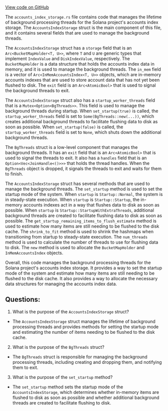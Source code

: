 [View code on GitHub](https://github.com/solana-labs/solana/blob/master/runtime/src/accounts_index_storage.rs)

The `accounts_index_storage.rs` file contains code that manages the lifetime of background processing threads for the Solana project's accounts index storage. The `AccountsIndexStorage` struct is the main component of this file, and it contains several fields that are used to manage the background threads. 

The `AccountsIndexStorage` struct has a `storage` field that is an `Arc<BucketMapHolder<T, U>>`, where `T` and `U` are generic types that implement `IndexValue` and `DiskIndexValue`, respectively. The `BucketMapHolder` is a data structure that holds the accounts index data in memory, and it is used to manage the background threads. The `in_mem` field is a vector of `Arc<InMemAccountsIndex<T, U>>` objects, which are in-memory accounts indexes that are used to store account data that has not yet been flushed to disk. The `exit` field is an `Arc<AtomicBool>` that is used to signal the background threads to exit. 

The `AccountsIndexStorage` struct also has a `startup_worker_threads` field that is a `Mutex<Option<BgThreads>>`. This field is used to manage the background threads during startup. When `set_startup(true)` is called, the `startup_worker_threads` field is set to `Some(BgThreads::new(...))`, which creates additional background threads to facilitate flushing data to disk as soon as possible. When `set_startup(false)` is called, the `startup_worker_threads` field is set to `None`, which shuts down the additional background threads. 

The `BgThreads` struct is a low-level component that manages the background threads. It has an `exit` field that is an `Arc<AtomicBool>` that is used to signal the threads to exit. It also has a `handles` field that is an `Option<Vec<JoinHandle<()>>>` that holds the thread handles. When the `BgThreads` object is dropped, it signals the threads to exit and waits for them to finish. 

The `AccountsIndexStorage` struct has several methods that are used to manage the background threads. The `set_startup` method is used to set the startup mode of the system. When `startup` is `Startup::Normal`, the system is in steady-state execution. When `startup` is `Startup::Startup`, the in-memory accounts indexes act in a way that flushes data to disk as soon as possible. When `startup` is `Startup::StartupWithExtraThreads`, additional background threads are created to facilitate flushing data to disk as soon as possible. The `get_startup_remaining_items_to_flush_estimate` method is used to estimate how many items are still needing to be flushed to the disk cache. The `shrink_to_fit` method is used to shrink the hashmaps when transitioning from startup to steady-state execution. The `num_threads` method is used to calculate the number of threads to use for flushing data to disk. The `new` method is used to allocate the `BucketMapHolder` and `InMemAccountsIndex` objects. 

Overall, this code manages the background processing threads for the Solana project's accounts index storage. It provides a way to set the startup mode of the system and estimate how many items are still needing to be flushed to the disk cache. It also provides a way to allocate the necessary data structures for managing the accounts index data.
## Questions: 
 1. What is the purpose of the `AccountsIndexStorage` struct?
- The `AccountsIndexStorage` struct manages the lifetime of background processing threads and provides methods for setting the startup mode and estimating the number of items needing to be flushed to the disk cache.

2. What is the purpose of the `BgThreads` struct?
- The `BgThreads` struct is responsible for managing the background processing threads, including creating and dropping them, and notifying them to exit.

3. What is the purpose of the `set_startup` method?
- The `set_startup` method sets the startup mode of the `AccountsIndexStorage`, which determines whether in-memory items are flushed to disk as soon as possible and whether additional background threads are created to facilitate flushing to disk.